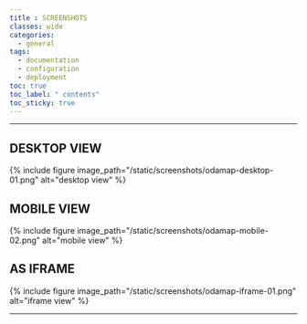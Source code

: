 ```yaml
---
title : SCREENSHOTS
classes: wide
categories:
  - general
tags:
  - documentation
  - configuration
  - deployment
toc: true
toc_label: " contents"
toc_sticky: true
---
```


------------

## DESKTOP VIEW 

{% include figure image_path="/static/screenshots/odamap-desktop-01.png" alt="desktop view" %}


## MOBILE VIEW 

{% include figure image_path="/static/screenshots/odamap-mobile-02.png" alt="mobile view" %}


## AS IFRAME 

{% include figure image_path="/static/screenshots/odamap-iframe-01.png" alt="iframe view" %}


------------

<br>
<br>
